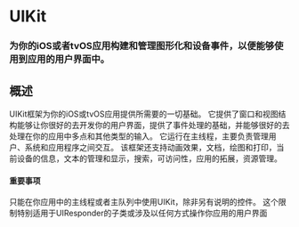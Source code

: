 # UIKit
### 为你的iOS或者tvOS应用构建和管理图形化和设备事件，以便能够使用到应用的用户界面中。
## 概述
UIKit框架为你的iOS或tvOS应用提供所需要的一切基础。
它提供了窗口和视图结构能够让你很好的去开发你的用户界面，提供了事件处理的基础，并能够很好的去处理在你的应用中多点和其他类型的输入。
它运行在主线程，主要负责管理用户、系统和应用程序之间交互。
该框架还支持动画效果，文档，绘图和打印，当前设备的信息，文本的管理和显示，搜索，可访问性，应用的拓展，资源管理。

#### 重要事项
只能在你应用中的主线程或者主队列中使用UIKit，除非另有说明的控件。
这个限制特别适用于UIResponder的子类或涉及以任何方式操作你应用的用户界面

